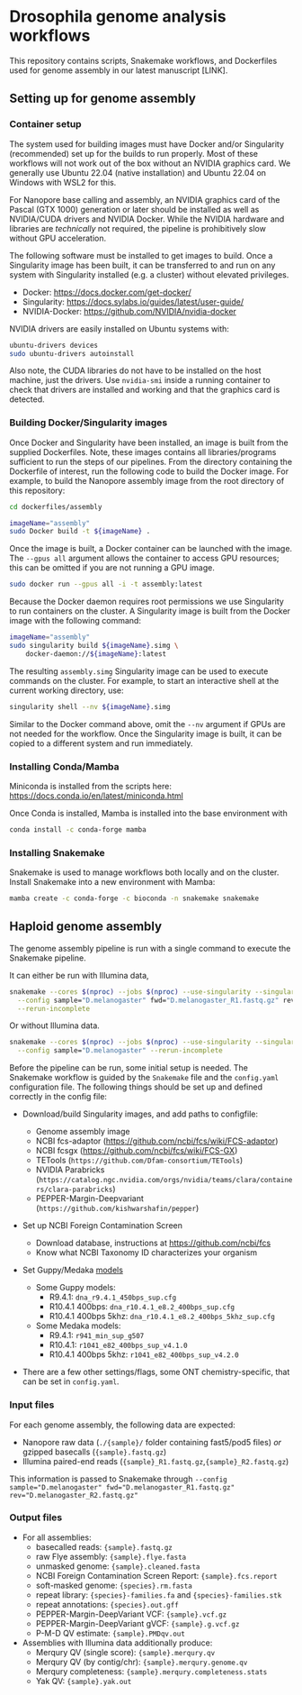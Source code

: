 # Drosophila genome analysis workflows
This repository contains scripts, Snakemake workflows, and Dockerfiles
used for genome assembly in our latest manuscript [LINK].

## Setting up for genome assembly

### Container setup
The system used for building images must have Docker and/or Singularity 
(recommended) set up for the builds to run properly. Most of these workflows will not 
work out of the box without an NVIDIA graphics card. We generally use Ubuntu 
22.04 (native installation) and Ubuntu 22.04 on Windows with WSL2 for this.

For Nanopore base calling and assembly, an NVIDIA graphics card of the
Pascal (GTX 1000) generation or later should be installed as well as
NVIDIA/CUDA drivers and NVIDIA Docker. While the NVIDIA hardware and
libraries are *technically* not required, the pipeline is
prohibitively slow without GPU acceleration.

The following software must be installed to get images to build. Once
a Singularity image has been built, it can be transferred to and run
on any system with Singularity installed (e.g. a cluster) without 
elevated privileges.

* Docker: https://docs.docker.com/get-docker/  
* Singularity: https://docs.sylabs.io/guides/latest/user-guide/ 
* NVIDIA-Docker: https://github.com/NVIDIA/nvidia-docker

NVIDIA drivers are easily installed on Ubuntu systems with:    
```bash
ubuntu-drivers devices
sudo ubuntu-drivers autoinstall
```

Also note, the CUDA libraries do not have to be installed on the host
machine, just the drivers. Use `nvidia-smi` inside a running container
to check that drivers are installed and working and that the graphics card is
detected.

### Building Docker/Singularity images

Once Docker and Singularity have been installed, an image is built
from the supplied Dockerfiles. Note, these images contains all
libraries/programs sufficient to run the steps of our pipelines.
From the directory containing the Dockerfile of interest, run the
following code to build the Docker image. For example, to build the
Nanopore assembly image from the root directory of this repository:
```bash
cd dockerfiles/assembly

imageName="assembly"
sudo Docker build -t ${imageName} .
```  
Once the image is built, a Docker container can be launched with the image. The 
```--gpus all``` argument allows the container to access GPU resources; this can be 
omitted if you are not running a GPU image.
```bash
sudo docker run --gpus all -i -t assembly:latest
```
Because the Docker daemon requires root permissions we use Singularity 
to run containers on the cluster. A Singularity image is built from
the Docker image with the following command:
```bash
imageName="assembly"
sudo singularity build ${imageName}.simg \
    docker-daemon://${imageName}:latest
```  
The resulting `assembly.simg` Singularity image can be used to execute commands 
on the cluster. For example, to start an interactive shell at the current
working directory, use:
```bash
singularity shell --nv ${imageName}.simg
```
Similar to the Docker command above, omit the ```--nv``` argument if GPUs are
not needed for the workflow. Once the Singularity image is built, it can be
copied to a different system and run immediately.

### Installing Conda/Mamba
Miniconda is installed from the scripts here: https://docs.conda.io/en/latest/miniconda.html

Once Conda is installed, Mamba is installed into the base environment with
```bash
conda install -c conda-forge mamba
```

### Installing Snakemake
Snakemake is used to manage workflows both locally and on the cluster. Install
Snakemake into a new environment with Mamba:
```bash
mamba create -c conda-forge -c bioconda -n snakemake snakemake
```

## Haploid genome assembly

The genome assembly pipeline is run with a single command to execute the Snakemake pipeline.

It can either be run with Illumina data,
```bash
snakemake --cores $(nproc) --jobs $(nproc) --use-singularity --singularity-args ' --nv' \
  --config sample="D.melanogaster" fwd="D.melanogaster_R1.fastq.gz" rev="D.melanogaster_R2.fastq.gz" \
  --rerun-incomplete
```

Or without Illumina data.
```bash
snakemake --cores $(nproc) --jobs $(nproc) --use-singularity --singularity-args ' --nv' \
  --config sample="D.melanogaster" --rerun-incomplete
```

Before the pipeline can be run, some initial setup is needed. The Snakemake workflow
is guided by the `Snakemake` file and the `config.yaml` configuration file. The following things should be
set up and defined correctly in the config file:

* Download/build Singularity images, and add paths to configfile:
  + Genome assembly image
  + NCBI fcs-adaptor (https://github.com/ncbi/fcs/wiki/FCS-adaptor)
  + NCBI fcsgx (https://github.com/ncbi/fcs/wiki/FCS-GX)
  + TETools (`https://github.com/Dfam-consortium/TETools`)
  + NVIDIA Parabricks (`https://catalog.ngc.nvidia.com/orgs/nvidia/teams/clara/containers/clara-parabricks`)
  + PEPPER-Margin-Deepvariant (`https://github.com/kishwarshafin/pepper`)

* Set up NCBI Foreign Contamination Screen
  + Download database, instructions at https://github.com/ncbi/fcs
  + Know what NCBI Taxonomy ID characterizes your organism

* Set Guppy/Medaka [models](https://github.com/epi2me-labs/wf-bacterial-genomes/blob/master/data/medaka_models.tsv)
  + Some Guppy models:
     - R9.4.1: `dna_r9.4.1_450bps_sup.cfg`
     - R10.4.1 400bps: `dna_r10.4.1_e8.2_400bps_sup.cfg`
     - R10.4.1 400bps 5khz: `dna_r10.4.1_e8.2_400bps_5khz_sup.cfg`
  + Some Medaka models:
     - R9.4.1: `r941_min_sup_g507`
     - R10.4.1: `r1041_e82_400bps_sup_v4.1.0`
     - R10.4.1 400bps 5khz: `r1041_e82_400bps_sup_v4.2.0`

* There are a few other settings/flags, some ONT chemistry-specific, that can be set in `config.yaml`.

### Input files
For each genome assembly, the following data are expected:
* Nanopore raw data (`./{sample}/` folder containing fast5/pod5 files) *or*  gzipped basecalls (`{sample}.fastq.gz`)
* Illumina paired-end reads (`{sample}_R1.fastq.gz`,`{sample}_R2.fastq.gz`)

This information is passed to Snakemake through 
`--config sample="D.melanogaster" fwd="D.melanogaster_R1.fastq.gz" rev="D.melanogaster_R2.fastq.gz"`

### Output files
- For all assemblies:
  * basecalled reads: `{sample}.fastq.gz`
  * raw Flye assembly: `{sample}.flye.fasta`
  * unmasked genome: `{sample}.cleaned.fasta`
  * NCBI Foreign Contamination Screen Report: `{sample}.fcs.report`
  * soft-masked genome: `{species}.rm.fasta`
  * repeat library: `{species}-families.fa` and `{species}-families.stk`
  * repeat annotations: `{species}.out.gff`
  * PEPPER-Margin-DeepVariant VCF: `{sample}.vcf.gz`
  * PEPPER-Margin-DeepVariant gVCF: `{sample}.g.vcf.gz`
  * P-M-D QV estimate: `{sample}.PMDqv.out`
- Assemblies with Illumina data additionally produce:
  * Merqury QV (single score): `{sample}.merqury.qv`
  * Merqury QV (by contig/chr): `{sample}.merqury.genome.qv`
  * Merqury completeness: `{sample}.merqury.completeness.stats`
  * Yak QV: `{sample}.yak.out`
